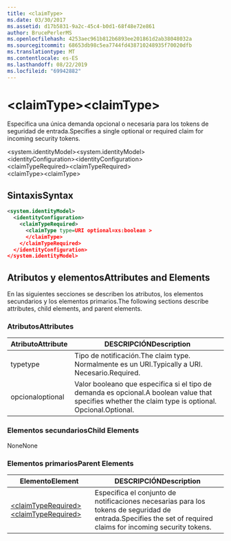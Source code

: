 ```yaml
---
title: <claimType>
ms.date: 03/30/2017
ms.assetid: d17b5831-9a2c-45c4-b0d1-68f48e72e861
author: BrucePerlerMS
ms.openlocfilehash: 4253aec961b812b6893ee201861d2ab38048032a
ms.sourcegitcommit: 68653db98c5ea7744fd438710248935f70020dfb
ms.translationtype: MT
ms.contentlocale: es-ES
ms.lasthandoff: 08/22/2019
ms.locfileid: "69942882"
---
```

# <a name="claimtype"></a><span data-ttu-id="47081-101">\<claimType></span><span class="sxs-lookup"><span data-stu-id="47081-101">\<claimType></span></span>
<span data-ttu-id="47081-102">Especifica una única demanda opcional o necesaria para los tokens de seguridad de entrada.</span><span class="sxs-lookup"><span data-stu-id="47081-102">Specifies a single optional or required claim for incoming security tokens.</span></span>  
  
 <span data-ttu-id="47081-103">\<system.identityModel></span><span class="sxs-lookup"><span data-stu-id="47081-103">\<system.identityModel></span></span>  
<span data-ttu-id="47081-104">\<identityConfiguration></span><span class="sxs-lookup"><span data-stu-id="47081-104">\<identityConfiguration></span></span>  
<span data-ttu-id="47081-105">\<claimTypeRequired></span><span class="sxs-lookup"><span data-stu-id="47081-105">\<claimTypeRequired></span></span>  
<span data-ttu-id="47081-106">\<claimType></span><span class="sxs-lookup"><span data-stu-id="47081-106">\<claimType></span></span>  
  
## <a name="syntax"></a><span data-ttu-id="47081-107">Sintaxis</span><span class="sxs-lookup"><span data-stu-id="47081-107">Syntax</span></span>  
  
```xml  
<system.identityModel>  
  <identityConfiguration>  
    <claimTypeRequired>  
      <claimType type=URI optional=xs:boolean >  
      </claimType>  
    </claimTypeRequired>  
  </identityConfiguration>  
</system.identityModel>  
```  
  
## <a name="attributes-and-elements"></a><span data-ttu-id="47081-108">Atributos y elementos</span><span class="sxs-lookup"><span data-stu-id="47081-108">Attributes and Elements</span></span>  
 <span data-ttu-id="47081-109">En las siguientes secciones se describen los atributos, los elementos secundarios y los elementos primarios.</span><span class="sxs-lookup"><span data-stu-id="47081-109">The following sections describe attributes, child elements, and parent elements.</span></span>  
  
### <a name="attributes"></a><span data-ttu-id="47081-110">Atributos</span><span class="sxs-lookup"><span data-stu-id="47081-110">Attributes</span></span>  
  
|<span data-ttu-id="47081-111">Atributo</span><span class="sxs-lookup"><span data-stu-id="47081-111">Attribute</span></span>|<span data-ttu-id="47081-112">DESCRIPCIÓN</span><span class="sxs-lookup"><span data-stu-id="47081-112">Description</span></span>|  
|---------------|-----------------|  
|<span data-ttu-id="47081-113">type</span><span class="sxs-lookup"><span data-stu-id="47081-113">type</span></span>|<span data-ttu-id="47081-114">Tipo de notificación.</span><span class="sxs-lookup"><span data-stu-id="47081-114">The claim type.</span></span> <span data-ttu-id="47081-115">Normalmente es un URI.</span><span class="sxs-lookup"><span data-stu-id="47081-115">Typically a URI.</span></span> <span data-ttu-id="47081-116">Necesario.</span><span class="sxs-lookup"><span data-stu-id="47081-116">Required.</span></span>|  
|<span data-ttu-id="47081-117">opcional</span><span class="sxs-lookup"><span data-stu-id="47081-117">optional</span></span>|<span data-ttu-id="47081-118">Valor booleano que especifica si el tipo de demanda es opcional.</span><span class="sxs-lookup"><span data-stu-id="47081-118">A boolean value that specifies whether the claim type is optional.</span></span> <span data-ttu-id="47081-119">Opcional.</span><span class="sxs-lookup"><span data-stu-id="47081-119">Optional.</span></span>|  
  
### <a name="child-elements"></a><span data-ttu-id="47081-120">Elementos secundarios</span><span class="sxs-lookup"><span data-stu-id="47081-120">Child Elements</span></span>  
 <span data-ttu-id="47081-121">None</span><span class="sxs-lookup"><span data-stu-id="47081-121">None</span></span>  
  
### <a name="parent-elements"></a><span data-ttu-id="47081-122">Elementos primarios</span><span class="sxs-lookup"><span data-stu-id="47081-122">Parent Elements</span></span>  
  
|<span data-ttu-id="47081-123">Elemento</span><span class="sxs-lookup"><span data-stu-id="47081-123">Element</span></span>|<span data-ttu-id="47081-124">DESCRIPCIÓN</span><span class="sxs-lookup"><span data-stu-id="47081-124">Description</span></span>|  
|-------------|-----------------|  
|[<span data-ttu-id="47081-125">\<claimTypeRequired></span><span class="sxs-lookup"><span data-stu-id="47081-125">\<claimTypeRequired></span></span>](claimtyperequired.md)|<span data-ttu-id="47081-126">Especifica el conjunto de notificaciones necesarias para los tokens de seguridad de entrada.</span><span class="sxs-lookup"><span data-stu-id="47081-126">Specifies the set of required claims for incoming security tokens.</span></span>|
